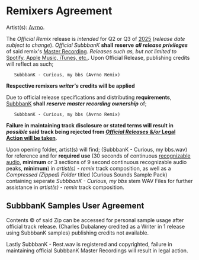 # Remixers Agreement

Artist(s): <ins>Avrno</ins>. 


   The _Official Remix_ release is _intended_ for Q2 or Q3 of <ins>2025</ins> (_release date subject to change_). _Official SubbbanK_ **shall** **reserve** ***all release privileges*** of said remix's <ins>Master Recording</ins>. _Releases such as, but not limited to_ <ins>Spotify, Apple Music, iTunes, etc.</ins>. Upon Official Release, publishing credits will reflect as such;  

       SubbbanK - Curious, my bbs (Avrno Remix) 

**Respective remixers _writer's_ credits will be applied**


Due to official release specifications and distributing **requirements**, <ins>SubbbanK</ins> **shall** ***reserve master recording ownership*** of;

       SubbbanK - Curious, my bbs (Avrno Remix)
              
**Failure in maintaining track disclosure or stated terms will result in _possible_ said track being **rejected** from <ins>_Official Releases &/or_ Legal Action will be taken</ins>**. 

Upon opening folder, artist(s) will find; (SubbbanK - Curious, my bbs.wav) for reference and for **required use** (30 seconds of continuous <ins>recognizable audio</ins>, **minimum** or 3 sections of 9 second continuous recognizable audio peaks, **minimum**) in _artist(s) - remix_ track composition, as well as a _Compressed (Zipped) Folder_ titled (Curious Sounds Sample Pack) containing seperate _SubbbanK - Curious, my bbs_ stem WAV Files for further assistance in _artist(s) - remix_ track composition.  

## SubbbanK Samples User Agreement





Contents ©️   of said Zip can be accessed for personal sample usage after official track release. (Charles Dubalaney credited as a Writer in 1 release using SubbbanK samples) publishing credits not available. 


Lastly SubbbanK - Rest.wav is registered and copyrighted, failure in maintaining official SubbbanK Master Recordings will result in legal action.
